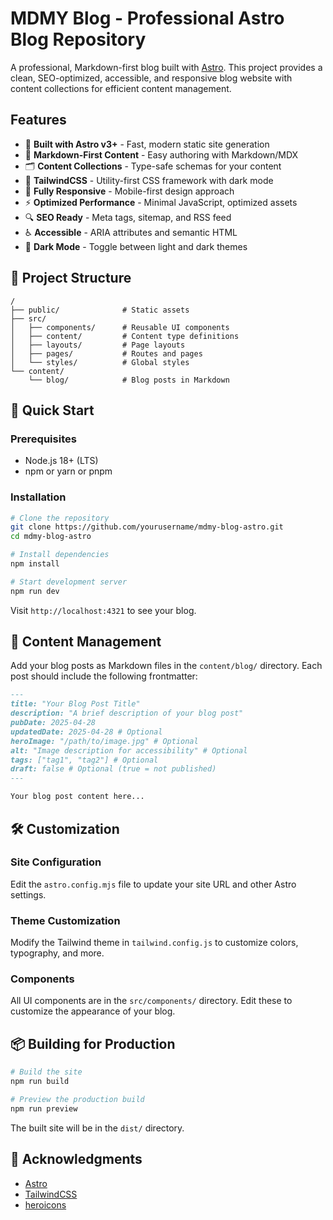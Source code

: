 # MDMY Blog - Professional Astro Blog Repository

A professional, Markdown-first blog built with [Astro](https://astro.build). This project provides a clean, SEO-optimized, accessible, and responsive blog website with content collections for efficient content management.

## Features

- 🚀 **Built with Astro v3+** - Fast, modern static site generation
- 📝 **Markdown-First Content** - Easy authoring with Markdown/MDX
- 🗂️ **Content Collections** - Type-safe schemas for your content
- 🎨 **TailwindCSS** - Utility-first CSS framework with dark mode
- 📱 **Fully Responsive** - Mobile-first design approach
- ⚡ **Optimized Performance** - Minimal JavaScript, optimized assets
- 🔍 **SEO Ready** - Meta tags, sitemap, and RSS feed
- ♿ **Accessible** - ARIA attributes and semantic HTML
- 🌙 **Dark Mode** - Toggle between light and dark themes

## 📁 Project Structure

```
/
├── public/              # Static assets
├── src/
│   ├── components/      # Reusable UI components
│   ├── content/         # Content type definitions 
│   ├── layouts/         # Page layouts
│   ├── pages/           # Routes and pages
│   └── styles/          # Global styles
└── content/
    └── blog/            # Blog posts in Markdown
```

## 🚀 Quick Start

### Prerequisites

- Node.js 18+ (LTS)
- npm or yarn or pnpm

### Installation

```bash
# Clone the repository
git clone https://github.com/yourusername/mdmy-blog-astro.git
cd mdmy-blog-astro

# Install dependencies
npm install

# Start development server
npm run dev
```

Visit `http://localhost:4321` to see your blog.

## 📝 Content Management

Add your blog posts as Markdown files in the `content/blog/` directory. Each post should include the following frontmatter:

```markdown
---
title: "Your Blog Post Title"
description: "A brief description of your blog post"
pubDate: 2025-04-28
updatedDate: 2025-04-28 # Optional
heroImage: "/path/to/image.jpg" # Optional
alt: "Image description for accessibility" # Optional
tags: ["tag1", "tag2"] # Optional
draft: false # Optional (true = not published)
---

Your blog post content here...
```

## 🛠️ Customization

### Site Configuration

Edit the `astro.config.mjs` file to update your site URL and other Astro settings.

### Theme Customization

Modify the Tailwind theme in `tailwind.config.js` to customize colors, typography, and more.

### Components

All UI components are in the `src/components/` directory. Edit these to customize the appearance of your blog.

## 📦 Building for Production

```bash
# Build the site
npm run build

# Preview the production build
npm run preview
```

The built site will be in the `dist/` directory.

## 🙏 Acknowledgments

- [Astro](https://astro.build)
- [TailwindCSS](https://tailwindcss.com)
- [heroicons](https://heroicons.com)